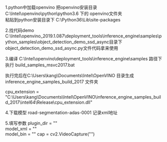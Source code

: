 1.python中加载openvino
把openvino安装目录 C:\Intel\openvino\python\python3.6 下的 openvino文件夹   
粘贴到python安装目录下   C:\Python36\Lib\site-packages

2.找代码demo
C:\Intel\openvino_2019.1.087\deployment_tools\inference_engine\samples\python_samples\object_detection_demo_ssd_async目录下
object_detection_demo_ssd_async.py文件代码拿来使用

3.编译
C:\Intel\openvino\deployment_tools\inference_engine\samples 路径下 执行
build_samples_msvc2017.bat

执行完后在C:\Users\kang\Documents\Intel\OpenVINO 目录生成
inference_engine_samples_build_2017 文件夹

cpu_extension = "C:\Users\kang\Documents\Intel\OpenVINO\inference_engine_samples_build_2017\intel64\Release\cpu_extension.dll"


4.下载模型 road-segmentation-adas-0001 记录xml地址


5.填写参数
plugin_dir = ""    
model_xml = ""   
model_bin = "" 
cap = cv2.VideoCapture("")


